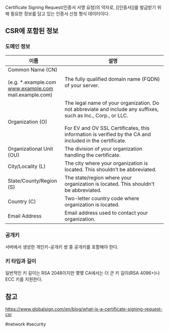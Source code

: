 Certificate Signing Request(인증서 서명 요청)의 약자로, [[인증서]]를 발급받기 위해 필요한 정보를 담고 있는 인증서 신청 형식 데이터이다.
## CSR에 포함된 정보
### 도메인 정보 
| 이름                                                                                      | 설명                                                                                                                                                                                                                           |
| --------------------------------------------------------------------------------------- | ---------------------------------------------------------------------------------------------------------------------------------------------------------------------------------------------------------------------------- |
| Common Name (CN)<br><br>(e.g. *.example.com  <br>www.example.com  <br>mail.example.com) | The fully qualified domain name (FQDN) of your server.                                                                                                                                                                       |
| Organization (O)                                                                        | The legal name of your organization. Do not abbreviate and include any suffixes, such as Inc., Corp., or LLC.<br><br>For EV and OV SSL Certificates, this information is verified by the CA and included in the certificate. |
| Organizational Unit (OU)                                                                | The division of your organization handling the certificate.                                                                                                                                                                  |
| City/Locality (L)                                                                       | The city where your organization is located. This shouldn’t be abbreviated.                                                                                                                                                  |
| State/County/Region (S)                                                                 | The state/region where your organization is located. This shouldn't be abbreviated.                                                                                                                                          |
| Country (C)                                                                             | Two-letter country code where organization is located.                                                                                                                                                                       |
| Email Address                                                                           | Email address used to contact your organization.                                                                                                                                                                             |
### 공개키
서버에서 생성한 개인키-공개키 쌍 중 공개키를 포함해야 한다.
### 키 타입과 길이
일반적인 키 길이는 RSA 2048이지만 몇몇 CA에서는 더 큰 키 길이(RSA 4096+)나 ECC 키를 지원한다.
## 참고
https://www.globalsign.com/en/blog/what-is-a-certificate-signing-request-csr

#network #security 